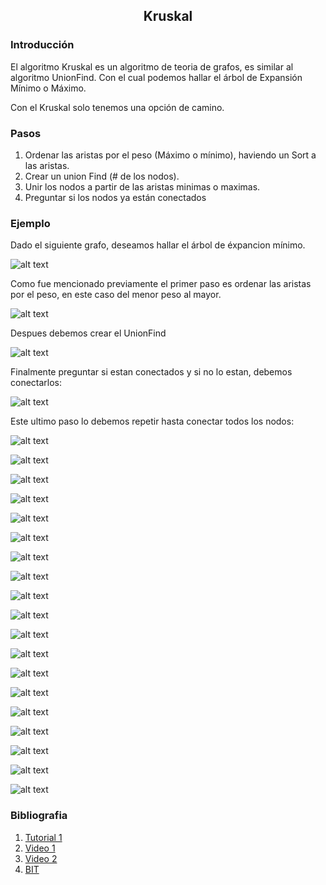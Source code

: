 <div align="center">
  
  ## Kruskal
    
</div>

### Introducción

 El algoritmo Kruskal es un algoritmo de teoria de grafos, es similar al algoritmo UnionFind. Con el cual podemos hallar el árbol de Expansión Mínimo o Máximo. 
 
 Con el Kruskal solo tenemos una opción de camino. 
 
 ### Pasos 
 
 1. Ordenar las aristas por el peso (Máximo o mínimo), haviendo un Sort a las aristas.
 2. Crear un union Find (# de los nodos).
 3. Unir los nodos a partir de las aristas minimas o maximas.
 4. Preguntar si los nodos ya están conectados

 ### Ejemplo
 
 Dado el siguiente grafo, deseamos hallar el árbol de éxpancion mínimo.
 
 ![alt text](https://jariasf.files.wordpress.com/2012/04/grafo.jpg?w=500&h=209)
 
 Como fue mencionado previamente el primer paso es ordenar las aristas por el peso, en este caso del menor peso al mayor.
 
 ![alt text](https://jariasf.files.wordpress.com/2012/04/tabla1.jpg)
 
 Despues debemos crear el UnionFind 
 
 ![alt text](https://jariasf.files.wordpress.com/2012/04/kruskal0.jpg?w=500&h=243)
 
 Finalmente preguntar si estan conectados y si no lo estan, debemos conectarlos: 
 
 ![alt text](https://jariasf.files.wordpress.com/2012/04/kruskal01.jpg?w=768&h=304)
 
 Este ultimo paso lo debemos repetir hasta conectar todos los nodos:
 
 ![alt text](https://jariasf.files.wordpress.com/2012/04/kruskal2.jpg?w=500&h=242)
 
 ![alt text](https://jariasf.files.wordpress.com/2012/04/kruskal3.jpg?w=768&h=304)
 
 ![alt text](https://jariasf.files.wordpress.com/2012/04/kruskal4.jpg?w=768&h=367)
 
 ![alt text](https://jariasf.files.wordpress.com/2012/04/kruskal5.jpg?w=768&h=304)
 
 ![alt text](https://jariasf.files.wordpress.com/2012/04/kruskal6.jpg?w=768&h=367)
 
 ![alt text](https://jariasf.files.wordpress.com/2012/04/kruskal7.jpg?w=768&h=304)
 
 ![alt text](https://jariasf.files.wordpress.com/2012/04/kruskal8.jpg?w=768&h=367)
 
 ![alt text](https://jariasf.files.wordpress.com/2012/04/kruskal9.jpg?w=768&h=304)
 
 ![alt text](https://jariasf.files.wordpress.com/2012/04/kruskal10.jpg?w=768&h=367)
 
 ![alt text](https://jariasf.files.wordpress.com/2012/04/kruskal11.jpg?w=768&h=304)
 
 ![alt text](https://jariasf.files.wordpress.com/2012/04/kruskal12.jpg?w=768&h=304)
 
 ![alt text](https://jariasf.files.wordpress.com/2012/04/kruskal14.jpg?w=768&h=304)
 
 ![alt text](https://jariasf.files.wordpress.com/2012/04/kruskal13.jpg?w=768&h=367)
 
 ![alt text](https://jariasf.files.wordpress.com/2012/04/kruskal14.jpg?w=768&h=304)
 
 ![alt text](https://jariasf.files.wordpress.com/2012/04/kruskal16.jpg?w=768&h=367)
 
 ![alt text](https://jariasf.files.wordpress.com/2012/04/kruskal17.jpg?w=768&h=304)
 
 ![alt text](https://jariasf.files.wordpress.com/2012/04/kruskal18.jpg?w=768&h=304)
 
 ![alt text](https://jariasf.files.wordpress.com/2012/04/kruskal19.jpg?w=500&h=237)
 
 ![alt text](https://jariasf.files.wordpress.com/2012/04/kruskal20.jpg?w=500&h=191)
 ### Bibliografia
 
 1. [Tutorial 1](https://jariasf.wordpress.com/2012/04/19/arbol-de-expansion-minima-algoritmo-de-kruskal/)
 2. [Video 1](https://youtu.be/71UQH7Pr9kU)
 3. [Video 2](https://youtu.be/fAuF0EuZVCk)
 4. [BIT](https://github.com/Khenya/Algoritmica/tree/main/Estructura%20de%20Datos/BIT)
 
 

</div>
